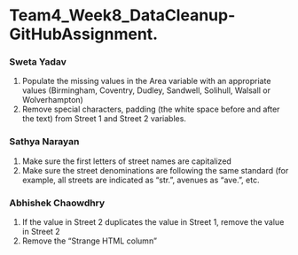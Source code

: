 # Team4_Week8_DataCleanup-GitHubAssignment.


### Sweta Yadav
1) Populate the missing values in the Area variable with an appropriate values (Birmingham, Coventry, Dudley, Sandwell, Solihull, Walsall or Wolverhampton)
2) Remove special characters, padding (the white space before and after the text) from Street 1 and Street 2 variables. 


### Sathya Narayan
1) Make sure the first letters of street names are capitalized 
2) Make sure the street denominations are following the same standard (for example, all streets are indicated as “str.”, avenues as “ave.”, etc.


### Abhishek Chaowdhry
1) If the value in Street 2 duplicates the value in Street 1, remove the value in Street 2
2) Remove the “Strange HTML column”
